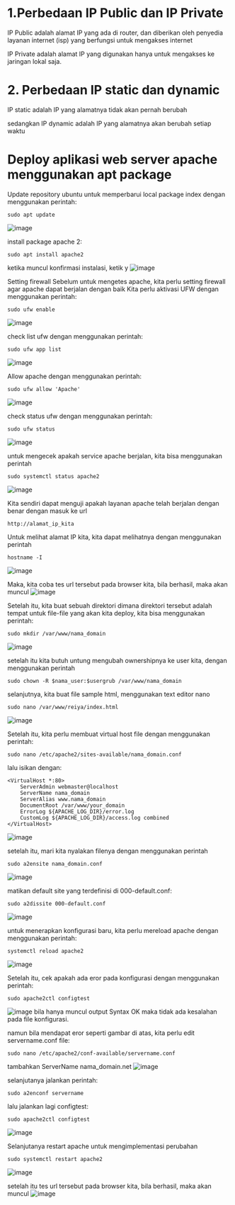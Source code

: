 # 1.Perbedaan IP Public dan IP Private

IP Public adalah alamat IP yang ada di router, dan diberikan oleh penyedia layanan internet (isp) yang berfungsi untuk mengakses internet

IP Private adalah alamat IP yang digunakan hanya
untuk mengakses ke jaringan lokal saja.

# 2. Perbedaan IP static dan dynamic

IP static adalah IP yang alamatnya tidak akan pernah berubah

sedangkan IP dynamic adalah IP yang alamatnya akan berubah setiap waktu

# Deploy aplikasi web server apache menggunakan apt package

Update repository ubuntu untuk memperbarui local package index dengan menggunakan perintah:
```
sudo apt update
```
![image](https://user-images.githubusercontent.com/36489276/201912100-8a8bf2ee-0a64-4da3-8b51-0e563e5d17d9.png)


install package apache 2: 
```
sudo apt install apache2
```
ketika muncul konfirmasi instalasi, ketik y
![image](https://user-images.githubusercontent.com/36489276/201913191-e0117944-6f5f-4cc7-b524-e4789d2d73e8.png)

Setting firewall
Sebelum untuk mengetes apache, kita perlu setting firewall agar apache dapat berjalan dengan baik
Kita perlu aktivasi UFW dengan menggunakan perintah:
```
sudo ufw enable
```
![image](https://user-images.githubusercontent.com/36489276/201920589-ce969cfe-f402-430d-8f8c-3554dd45c1db.png)

check list ufw dengan menggunakan perintah:
```
sudo ufw app list
```
![image](https://user-images.githubusercontent.com/36489276/201913768-1003e39c-20e6-433a-9dc8-6e21662d4d84.png)

Allow apache dengan menggunakan perintah:
```
sudo ufw allow 'Apache'
```
![image](https://user-images.githubusercontent.com/36489276/201917489-39a7dd3c-cffd-476d-bc84-0436098f0417.png)

check status ufw dengan menggunakan perintah:
```
sudo ufw status
```
![image](https://user-images.githubusercontent.com/36489276/201920813-16dfea6f-5422-4984-882b-8cd26d0a47d7.png)

untuk mengecek apakah service apache berjalan, kita bisa menggunakan perintah
```
sudo systemctl status apache2
```
![image](https://user-images.githubusercontent.com/36489276/201921876-949e693a-8751-43da-8635-73391d241457.png)

Kita sendiri dapat menguji apakah layanan apache telah berjalan dengan benar dengan masuk ke url
```
http://alamat_ip_kita
```
Untuk melihat alamat IP kita, kita dapat melihatnya dengan menggunakan perintah
```
hostname -I
```
![image](https://user-images.githubusercontent.com/36489276/201926193-19bbd405-67e6-4dbf-abb4-9bc3082b62ec.png)

Maka, kita coba tes url tersebut pada browser kita, bila berhasil, maka akan muncul
![image](https://user-images.githubusercontent.com/36489276/201926866-172b1318-b44c-4bc0-b46e-e207a7a4550b.png)

Setelah itu, kita buat sebuah direktori dimana direktori tersebut adalah tempat untuk file-file yang akan kita deploy,
kita bisa menggunakan perintah:
```
sudo mkdir /var/www/nama_domain
```
![image](https://user-images.githubusercontent.com/36489276/201931437-44d8f670-561e-4fc1-be76-0d52dcc90199.png)

setelah itu kita butuh untung mengubah ownershipnya ke user kita, dengan menggunakan perintah
```
sudo chown -R $nama_user:$usergrub /var/www/nama_domain
```
selanjutnya, kita buat file sample html, menggunakan text editor nano
```
sudo nano /var/www/reiya/index.html
```
![image](https://user-images.githubusercontent.com/36489276/201945103-912a5825-a535-4809-978e-52dde01bb871.png)

Setelah itu, kita perlu membuat virtual host file dengan menggunakan perintah:
```
sudo nano /etc/apache2/sites-available/nama_domain.conf
```
lalu isikan dengan:
```
<VirtualHost *:80>
    ServerAdmin webmaster@localhost
    ServerName nama_domain
    ServerAlias www.nama_domain
    DocumentRoot /var/www/your_domain
    ErrorLog ${APACHE_LOG_DIR}/error.log
    CustomLog ${APACHE_LOG_DIR}/access.log combined
</VirtualHost>
```
![image](https://user-images.githubusercontent.com/36489276/201948226-75b44c6b-6de6-4b1f-99f6-c6efab12f8de.png)

setelah itu, mari kita nyalakan filenya dengan menggunakan perintah
```
sudo a2ensite nama_domain.conf
```
![image](https://user-images.githubusercontent.com/36489276/201950543-122491eb-8a3f-4b26-98b0-71142db4bbe6.png)

matikan default site yang terdefinisi di 000-default.conf:
```
sudo a2dissite 000-default.conf
```
![image](https://user-images.githubusercontent.com/36489276/201951061-d9878bf3-95e8-4c2b-a587-2f1a5abef7a1.png)

untuk menerapkan konfigurasi baru, kita perlu mereload apache dengan menggunakan perintah:
```
systemctl reload apache2
```
![image](https://user-images.githubusercontent.com/36489276/201951764-f48803ef-7b69-4909-8c64-e58557a3c73d.png)

Setelah itu, cek apakah ada eror pada konfigurasi dengan menggunakan perintah:
```
sudo apache2ctl configtest
```
![image](https://user-images.githubusercontent.com/36489276/201952185-041cc11e-af1e-4a30-ab71-9ab320344e97.png)
bila hanya muncul output Syntax OK maka tidak ada kesalahan pada file konfigurasi.

namun bila mendapat eror seperti gambar di atas, kita perlu edit servername.conf file:
```
sudo nano /etc/apache2/conf-available/servername.conf
```
tambahkan ServerName nama_domain.net
![image](https://user-images.githubusercontent.com/36489276/201955426-ea4f7c36-37ea-409a-b02b-a04c61d2d050.png)

selanjutanya jalankan perintah:
```
sudo a2enconf servername
```
lalu jalankan lagi configtest:
```
sudo apache2ctl configtest
```
![image](https://user-images.githubusercontent.com/36489276/201956224-8cb3bdbf-5887-4128-9721-33a6ba565085.png)


Selanjutanya restart apache untuk mengimplementasi perubahan
```
sudo systemctl restart apache2
```
![image](https://user-images.githubusercontent.com/36489276/201952482-2d685776-98bf-4374-870f-e892d01bb1de.png)

setelah itu tes url tersebut pada browser kita, bila berhasil, maka akan muncul
![image](https://user-images.githubusercontent.com/36489276/202082190-243da32f-df71-4115-813c-4b1f3c5d2689.png)





